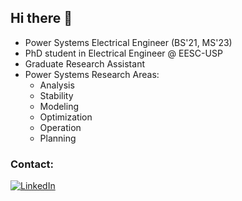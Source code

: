 ## Hi there 👋

- Power Systems Electrical Engineer (BS'21, MS'23)
- PhD student in Electrical Engineer @ EESC-USP
- Graduate Research Assistant
- Power Systems Research Areas:
  - Analysis
  - Stability
  - Modeling
  - Optimization
  - Operation
  - Planning

### Contact:
[![LinkedIn][linkedin-brand]][linkedin-profile-url]


<!-- REFERENCE LINKS -->
<!-- LinkedIn -->
[linkedin-brand]: http://img.shields.io/badge/-LinkedIn-0077B5?style=for-the-badge&logo=Linkedin&logoColor=white&link=https://www.linkedin.com/in/leandro-miranda-fahur-machado/
[linkedin-profile-url]: https://www.linkedin.com/in/joaoppeters/

